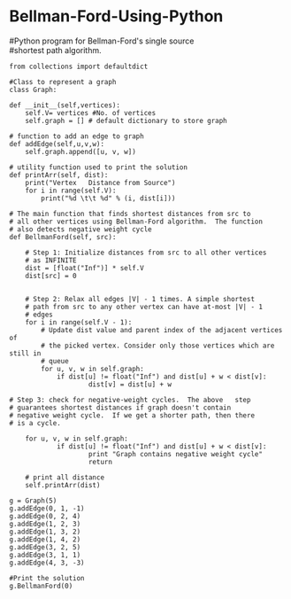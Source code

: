 # Bellman-Ford-Using-Python
#Python program for Bellman-Ford's single source  
#shortest path algorithm. 
  
    from collections import defaultdict 
  
    #Class to represent a graph 
    class Graph: 
  
    def __init__(self,vertices): 
        self.V= vertices #No. of vertices 
        self.graph = [] # default dictionary to store graph 
   
    # function to add an edge to graph 
    def addEdge(self,u,v,w): 
        self.graph.append([u, v, w]) 
          
    # utility function used to print the solution 
    def printArr(self, dist): 
        print("Vertex   Distance from Source") 
        for i in range(self.V): 
            print("%d \t\t %d" % (i, dist[i])) 
      
    # The main function that finds shortest distances from src to 
    # all other vertices using Bellman-Ford algorithm.  The function 
    # also detects negative weight cycle 
    def BellmanFord(self, src): 
  
        # Step 1: Initialize distances from src to all other vertices 
        # as INFINITE 
        dist = [float("Inf")] * self.V 
        dist[src] = 0 
  
  
        # Step 2: Relax all edges |V| - 1 times. A simple shortest  
        # path from src to any other vertex can have at-most |V| - 1  
        # edges 
        for i in range(self.V - 1): 
            # Update dist value and parent index of the adjacent vertices of 
            # the picked vertex. Consider only those vertices which are still in 
            # queue 
            for u, v, w in self.graph: 
                if dist[u] != float("Inf") and dist[u] + w < dist[v]: 
                        dist[v] = dist[u] + w 
  
    # Step 3: check for negative-weight cycles.  The above   step
    # guarantees shortest distances if graph doesn't contain
    # negative weight cycle.  If we get a shorter path, then there
    # is a cycle.
  
        for u, v, w in self.graph: 
                if dist[u] != float("Inf") and dist[u] + w < dist[v]: 
                        print "Graph contains negative weight cycle"
                        return
                          
        # print all distance 
        self.printArr(dist) 
  
    g = Graph(5) 
    g.addEdge(0, 1, -1) 
    g.addEdge(0, 2, 4) 
    g.addEdge(1, 2, 3) 
    g.addEdge(1, 3, 2) 
    g.addEdge(1, 4, 2) 
    g.addEdge(3, 2, 5) 
    g.addEdge(3, 1, 1) 
    g.addEdge(4, 3, -3) 
  
    #Print the solution 
    g.BellmanFord(0) 

